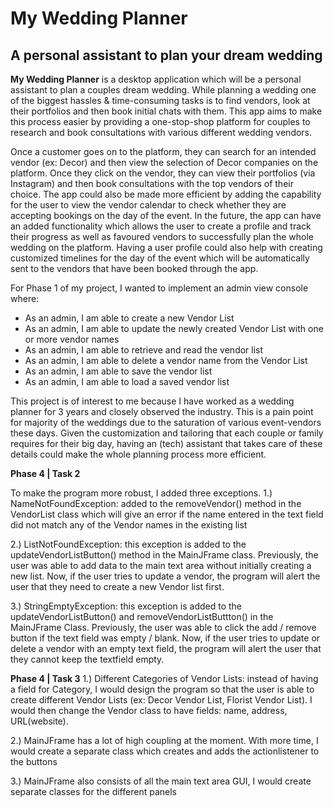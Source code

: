 # My Wedding Planner

## A personal assistant to plan your dream wedding 


**My Wedding Planner** is a desktop application which will be a personal assistant to plan a couples dream wedding. 
While planning a wedding one of the biggest hassles & time-consuming tasks is to find vendors, look at their portfolios 
and then book initial chats with them. This app aims to make this process easier by providing a one-stop-shop platform 
for couples to research and book consultations with various different wedding vendors. 

Once a customer goes on to the platform, they can search for an intended vendor (ex: Decor) and then view the selection 
of Decor companies on the platform. Once they click on the vendor, they can view their portfolios (via Instagram) and 
then book consultations with the top vendors of their choice. The app could also be made more efficient by adding the 
capability for the user to view the vendor calendar to check whether they are accepting bookings on the day of the 
event. In the future, the app can have an added functionality which allows the user to create a profile and track their
progress as well as favoured vendors to successfully plan the whole wedding on the platform. Having a user profile 
could also help with creating customized timelines for the day of the event which will be automatically sent to the 
vendors that have been booked through the app. 

For Phase 1 of my project, I wanted to implement an admin view console where: 
- As an admin, I am able to create a new Vendor List 
- As an admin, I am able to update the newly created Vendor List with one or more vendor names
- As an admin, I am able to retrieve and read the vendor list 
- As an admin, I am able to delete a vendor name from the Vendor List 
- As an admin, I am able to save the vendor list 
- As an admin, I am able to load a saved vendor list

This project is of interest to me because I have worked as a wedding planner for 3 years and closely observed the 
industry. This is a pain point for majority of the weddings due to the saturation of various event-vendors these days. 
Given the customization and tailoring that each couple or family requires for their big day, having an (tech) assistant 
that takes care of these details could make the whole planning process more efficient. 


**Phase 4 | Task 2**

To make the program more robust, I added three exceptions. 
1.) NameNotFoundException: added to the removeVendor() method in the VendorList class which will give an error if the 
                           name entered in the text field did not match any of the Vendor names in the existing list
                           
2.) ListNotFoundException: this exception is added to the updateVendorListButton() method in the MainJFrame class.
                           Previously, the user was able to add data to the main text area without initially creating 
                           a new list. Now, if the user tries to update a vendor, the program will alert the 
                           user that they need to create a new Vendor list first.
                           
3.) StringEmptyException:  this exception is added to the updateVendorListButton() and removeVendorListButtton() in the
                           MainJFrame Class. Previously, the user was able to click the add / remove button if the text
                           field was empty / blank. Now, if the user tries to update or delete a vendor with an empty 
                           text field, the program will alert the user that they cannot keep the textfield empty.
                           

**Phase 4 | Task 3**
1.) Different Categories of Vendor Lists: instead of having a field for Category, I would design the program so that
the user is able to create different Vendor Lists (ex: Decor Vendor List, Florist Vendor List). I would then change the
Vendor class to have fields: name, address, URL(website). 

2.) MainJFrame has a lot of high coupling at the moment. With more time, I would create a separate class which creates 
and adds the actionlistener to the buttons 

3.) MainJFrame also consists of all the main text area GUI, I would create separate classes for the different panels 

